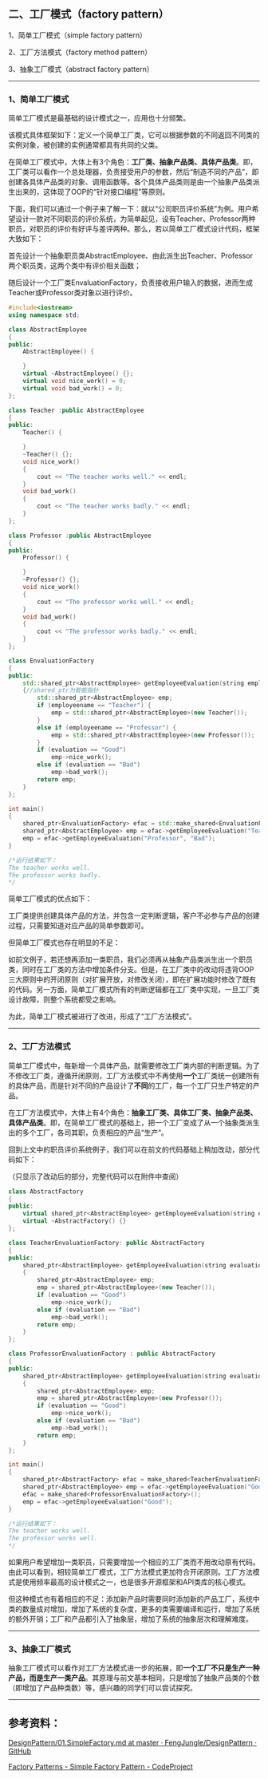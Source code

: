 ## 二、工厂模式（factory pattern）

1、简单工厂模式（simple factory pattern）

2、工厂方法模式（factory method pattern）

3、抽象工厂模式（abstract factory pattern）



----

### 1、简单工厂模式

简单工厂模式是最基础的设计模式之一，应用也十分频繁。

该模式具体框架如下：定义一个简单工厂类，它可以根据参数的不同返回不同类的实例对象，被创建的实例通常都具有共同的父类。

在简单工厂模式中，大体上有3个角色：**工厂类、抽象产品类、具体产品类**。即，工厂类可以看作一个总处理器，负责接受用户的参数，然后“制造不同的产品”，即创建各具体产品类的对象、调用函数等。各个具体产品类则是由一个抽象产品类派生出来的，这体现了OOP的“针对接口编程”等原则。

下面，我们可以通过一个例子来了解一下：就以“公司职员评价系统”为例。用户希望设计一款对不同职员的评价系统，为简单起见，设有Teacher、Professor两种职员，对职员的评价有好评与差评两种。那么，若以简单工厂模式设计代码，框架大致如下：

首先设计一个抽象职员类AbstractEmployee、由此派生出Teacher、Professor两个职员类，这两个类中有评价相关函数；

随后设计一个工厂类EnvaluationFactory，负责接收用户输入的数据，进而生成Teacher或Professor类对象以进行评价。

```c++
#include<iostream>
using namespace std;

class AbstractEmployee
{
public:
	AbstractEmployee() {

	}
	virtual ~AbstractEmployee() {};
	virtual void nice_work() = 0;
	virtual void bad_work() = 0;
};

class Teacher :public AbstractEmployee
{
public:
	Teacher() {

	}
	~Teacher() {};
	void nice_work()
	{
		cout << "The teacher works well." << endl;
	}
	void bad_work()
	{
		cout << "The teacher works badly." << endl;
	}
};

class Professor :public AbstractEmployee
{
public:
	Professor() {

	}
	~Professor() {};
	void nice_work()
	{
		cout << "The professor works well." << endl;
	}
	void bad_work()
	{
		cout << "The professor works badly." << endl;
	}
};

class EnvaluationFactory
{
public:
	std::shared_ptr<AbstractEmployee> getEmployeeEvaluation(string employeename,string evaluation)
	{//shared_ptr为智能指针
		std::shared_ptr<AbstractEmployee> emp;
		if (employeename == "Teacher") {
			emp = std::shared_ptr<AbstractEmployee>(new Teacher());
		}
		else if (employeename == "Professor") {
			emp = std::shared_ptr<AbstractEmployee>(new Professor());
		}
		if (evaluation == "Good")
			emp->nice_work();
		else if (evaluation == "Bad")
			emp->bad_work();
		return emp;
	}
};

int main()
{
	shared_ptr<EnvaluationFactory> efac = std::make_shared<EnvaluationFactory>();
	shared_ptr<AbstractEmployee> emp = efac->getEmployeeEvaluation("Teacher","Good");
	emp = efac->getEmployeeEvaluation("Professor", "Bad");
}

/*运行结果如下：
The teacher works well.
The professor works badly.
*/


```

简单工厂模式的优点如下：

工厂类提供创建具体产品的方法，并包含一定判断逻辑，客户不必参与产品的创建过程，只需要知道对应产品的简单参数即可。

但简单工厂模式也存在明显的不足：

如前文例子，若还想再添加一类职员，我们必须再从抽象产品类派生出一个职员类，同时在工厂类的方法中增加条件分支。但是，在工厂类中的改动将违背OOP三大原则中的开闭原则（对扩展开放，对修改关闭），即在扩展功能时修改了既有的代码。另一方面，简单工厂模式所有的判断逻辑都在工厂类中实现，一旦工厂类设计故障，则整个系统都受之影响。

为此，简单工厂模式被进行了改进，形成了“工厂方法模式”。

----

### 2、工厂方法模式

简单工厂模式中，每新增一个具体产品，就需要修改工厂类内部的判断逻辑。为了不修改工厂类，遵循开闭原则，工厂方法模式中不再使用**一个**工厂类统一创建所有的具体产品，而是针对不同的产品设计了**不同**的工厂，每一个工厂只生产特定的产品。

在工厂方法模式中，大体上有4个角色：**抽象工厂类、具体工厂类、抽象产品类、具体产品类**。即，在简单工厂模式的基础上，把一个工厂变成了从一个抽象类派生出的多个工厂，各司其职，负责相应的产品“生产”。

回到上文中的职员评价系统例子，我们可以在前文的代码基础上稍加改动，部分代码如下：

（只显示了改动后的部分，完整代码可以在附件中查阅）

```c++
class AbstractFactory
{
public:
	virtual shared_ptr<AbstractEmployee> getEmployeeEvaluation(string evaluation) = 0;
	virtual ~AbstractFactory() {}
};

class TeacherEnvaluationFactory: public AbstractFactory
{
public:
	shared_ptr<AbstractEmployee> getEmployeeEvaluation(string evaluation)
	{
		shared_ptr<AbstractEmployee> emp;
		emp = shared_ptr<AbstractEmployee>(new Teacher());
		if (evaluation == "Good")
			emp->nice_work();
		else if (evaluation == "Bad")
			emp->bad_work();
		return emp;
	}
};

class ProfessorEnvaluationFactory : public AbstractFactory
{
public:
	shared_ptr<AbstractEmployee> getEmployeeEvaluation(string evaluation)
	{
		shared_ptr<AbstractEmployee> emp;
		emp = shared_ptr<AbstractEmployee>(new Professor());
		if (evaluation == "Good")
			emp->nice_work();
		else if (evaluation == "Bad")
			emp->bad_work();
		return emp;
	}
};

int main()
{
	shared_ptr<AbstractFactory> efac = make_shared<TeacherEnvaluationFactory>();
	shared_ptr<AbstractEmployee> emp = efac->getEmployeeEvaluation("Good");
	efac = make_shared<ProfessorEnvaluationFactory>();
	emp = efac->getEmployeeEvaluation("Good");
}

/*运行结果如下：
The teacher works well.
The professor works well.
*/

```

如果用户希望增加一类职员，只需要增加一个相应的工厂类而不用改动原有代码。由此可以看到，相较简单工厂模式，工厂方法模式更加符合开闭原则。工厂方法模式是使用频率最高的设计模式之一，也是很多开源框架和API类库的核心模式。

但这种模式也有着相应的不足：添加新产品时需要同时添加新的产品工厂，系统中类的数量成对增加，增加了系统的复杂度，更多的类需要编译和运行，增加了系统的额外开销；工厂和产品都引入了抽象层，增加了系统的抽象层次和理解难度。

----

### 3、抽象工厂模式

抽象工厂模式可以看作对工厂方法模式进一步的拓展，即**一个工厂不只是生产一种产品，而是生产一类产品**。其原理与前文基本相同，只是增加了抽象产品类的个数（即增加了产品种类数）等，感兴趣的同学们可以尝试探究。

----

## 参考资料：

[DesignPattern/01.SimpleFactory.md at master · FengJungle/DesignPattern · GitHub](https://github.com/FengJungle/DesignPattern/blob/master/01.SimpleFactory/01.SimpleFactory.md)

[Factory Patterns - Simple Factory Pattern - CodeProject](https://www.codeproject.com/Articles/1131770/Factory-Patterns-Simple-Factory-Pattern)

